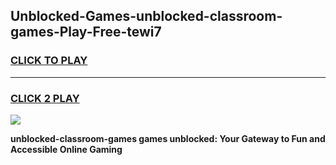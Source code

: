 
## Unblocked-Games-unblocked-classroom-games-Play-Free-tewi7
<h3>
<a href="https://premium76.site?title=unblocked-classroom-games&ref=22A">CLICK TO PLAY</a></h3>
<hr>

<h3>
<a href="https://premium76.site?title=unblocked-classroom-games&ref=22A">CLICK 2 PLAY</a>
  
</h3>

<a href="https://premium76.site?title=unblocked-classroom-games&ref=22A"><img src="https://clearcache.store/games.png"></a>


**unblocked-classroom-games games unblocked: Your Gateway to Fun and Accessible Online Gaming**
